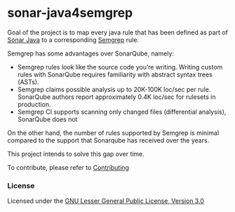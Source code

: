 # sonar-java4semgrep

Goal of the project is to map every java rule that has been defined as part of [Sonar Java](https://github.com/SonarSource/sonar-java/)
to a corresponding [Semgrep](https://semgrep.dev/) rule.

Semgrep has some advantages over SonarQube, namely:

- Semgrep rules look like the source code you’re writing. Writing custom rules with SonarQube requires familiarity with abstract syntax trees (ASTs).
- Semgrep claims possible analysis up to 20K-100K loc/sec per rule. SonarQube authors report approximately 0.4K loc/sec for rulesets in production.
- Semgrep CI supports scanning only changed files (differential analysis), SonarQube does not

On the other hand, the number of rules supported by Semgrep is minimal compared to the support that Sonarqube has received over the years.

This project intends to solve this gap over time.

To contribute, please refer to [Contributing](Contributing.md)

### License

Licensed under the [GNU Lesser General Public License, Version 3.0](https://www.gnu.org/licenses/lgpl.txt)